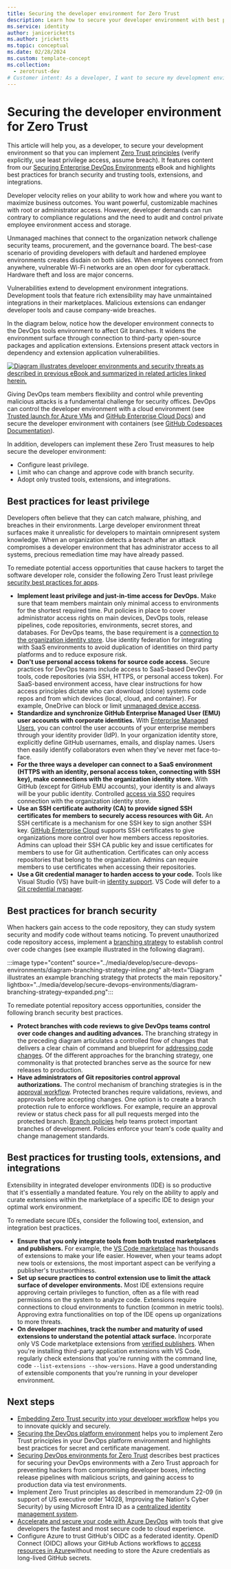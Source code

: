 ```yaml
---
title: Securing the developer environment for Zero Trust
description: Learn how to secure your developer environment with best practices for branch security and trusting tools, extensions, and integrations so that you can implement Zero Trust principles.
ms.service: identity
author: janicericketts
ms.author: jricketts
ms.topic: conceptual
ms.date: 02/28/2024
ms.custom: template-concept
ms.collection:
  - zerotrust-dev
# Customer intent: As a developer, I want to secure my development environment and learn best practices for branch security and trusting tools, extensions, and integrations so that I can implement Zero Trust principles.
---
```

# Securing the developer environment for Zero Trust

This article will help you, as a developer, to secure your development environment so that you can implement [Zero Trust principles](../zero-trust-overview.md) (verify explicitly, use least privilege access, assume breach). It features content from our [Securing Enterprise DevOps Environments](https://aka.ms/SecureDevEnvironmentsEbook) eBook and highlights best practices for branch security and trusting tools, extensions, and integrations.

Developer velocity relies on your ability to work how and where you want to maximize  business outcomes. You want powerful, customizable machines with root or administrator access. However, developer demands can run contrary to compliance regulations and the need to audit and control private employee environment access and storage.

Unmanaged machines that connect to the organization network challenge security teams, procurement, and the governance board. The best-case scenario of providing developers with default and hardened employee environments creates disdain on both sides. When employees connect from anywhere, vulnerable Wi-Fi networks are an open door for cyberattack. Hardware theft and loss are major concerns.

Vulnerabilities extend to development environment integrations. Development tools that feature rich extensibility may have unmaintained integrations in their marketplaces. Malicious extensions can endanger developer tools and cause company-wide breaches.

In the diagram below, notice how the developer environment connects to the DevOps tools environment to affect Git branches. It widens the environment surface through connection to third-party open-source packages and application extensions. Extensions present attack vectors in dependency and extension application vulnerabilities.

   [ ![Diagram illustrates developer environments and security threats as described in previous eBook and summarized in related articles linked herein.](../media/develop/secure-devops-environments/diagram-developer-environment-overview-inline.png)](../media/develop/secure-devops-environments/diagram-developer-environment-overview-expanded.png#lightbox)

Giving DevOps team members flexibility and control while preventing malicious attacks is a fundamental challenge for security offices. DevOps can control the developer environment with a cloud environment (see [Trusted launch for Azure VMs](/azure/virtual-machines/trusted-launch) and [GitHub Enterprise Cloud Docs](https://docs.github.com/enterprise-cloud@latest/admin)) and secure the developer environment with containers (see [GitHub Codespaces Documentation](https://docs.github.com/codespaces)).

In addition, developers can implement these Zero Trust measures to help secure the developer environment:

- Configure least privilege.
- Limit who can change and approve code with branch security.
- Adopt only trusted tools, extensions, and integrations.

## Best practices for least privilege

Developers often believe that they can catch malware, phishing, and breaches in their environments. Large developer environment threat surfaces make it unrealistic for developers to maintain omnipresent system knowledge. When an organization detects a breach after an attack compromises a developer environment that has administrator access to all systems, precious remediation time may have already passed.

To remediate potential access opportunities that cause hackers to target the software developer role, consider the following Zero Trust least privilege [security best practices for apps](https://docs.github.com/developers/github-marketplace/creating-apps-for-github-marketplace/security-best-practices-for-apps).

- **Implement least privilege and just-in-time access for DevOps.** Make sure that team members maintain only minimal access to environments for the shortest required time. Put policies in place to cover administrator access rights on main devices, DevOps tools, release pipelines, code repositories, environments, secret stores, and databases. For DevOps teams, the base requirement is a [connection to the organization identity store](https://docs.github.com/actions/deployment/security-hardening-your-deployments/configuring-openid-connect-in-azure). Use identity federation for integrating with SaaS environments to avoid duplication of identities on third party platforms and to reduce exposure risk.
- **Don't use personal access tokens for source code access.** Secure practices for DevOps teams include access to SaaS-based DevOps tools, code repositories (via SSH, HTTPS, or personal access token). For SaaS-based environment access, have clear instructions for how access principles dictate who can download (clone) systems code repos and from which devices (local, cloud, and container). For example, OneDrive can block or limit [unmanaged device access](/sharepoint/control-access-from-unmanaged-devices).
- **Standardize and synchronize GitHub Enterprise Managed User (EMU) user accounts with corporate identities.** With [Enterprise Managed Users](https://docs.github.com/enterprise-cloud@latest/admin/identity-and-access-management/using-enterprise-managed-users-for-iam/about-enterprise-managed-users), you can control the user accounts of your enterprise members through your identity provider (IdP). In your organization identity store, explicitly define GitHub usernames, emails, and display names. Users then easily identify collaborators even when they've never met face-to-face.
- **For the three ways a developer can connect to a SaaS environment (HTTPS with an identity, personal access token, connecting with SSH key), make connections with the organization identity store.** With GitHub (except for GitHub EMU accounts), your identity is and always will be your public identity. Controlled [access via SSO](https://docs.github.com/rest/overview/other-authentication-methods) requires connection with the organization identity store.
- **Use an SSH certificate authority (CA) to provide signed SSH certificates for members to securely access resources with Git.** An SSH certificate is a mechanism for one SSH key to sign another SSH key. [GitHub Enterprise Cloud](https://docs.github.com/enterprise-cloud@latest/admin) supports SSH certificates to give organizations more control over how members access repositories. Admins can upload their SSH CA public key and issue certificates for members to use for Git authentication. Certificates can only access repositories that belong to the organization. Admins can require members to use certificates when accessing their repositories.
- **Use a Git credential manager to harden access to your code.** Tools like Visual Studio (VS) have built-in [identity support](/visualstudio/subscriptions/use-connected-identities). VS Code will defer to a [Git credential manager](https://docs.github.com/get-started/getting-started-with-git/caching-your-github-credentials-in-git).

## Best practices for branch security

When hackers gain access to the code repository, they can study system security and modify code without teams noticing. To prevent unauthorized code repository access, implement a [branching strategy](/azure/devops/repos/git/branch-policies) to establish control over code changes (see example illustrated in the following diagram).

:::image type="content" source="../media/develop/secure-devops-environments/diagram-branching-strategy-inline.png" alt-text="Diagram illustrates an example branching strategy that protects the main repository." lightbox="../media/develop/secure-devops-environments/diagram-branching-strategy-expanded.png":::

To remediate potential repository access opportunities, consider the following branch security best practices.

- **Protect branches with code reviews to give DevOps teams control over code changes and auditing advances.** The branching strategy in the preceding diagram articulates a controlled flow of changes that delivers a clear chain of command and blueprint for [addressing code changes](https://docs.github.com/organizations/organizing-members-into-teams/managing-code-review-settings-for-your-team). Of the different approaches for the branching strategy, one commonality is that protected branches serve as the source for new releases to production.
- **Have administrators of Git repositories control approval authorizations.** The control mechanism of branching strategies is in the [approval workflow](https://docs.github.com/enterprise-cloud@latest/actions/managing-workflow-runs/approving-workflow-runs-from-public-forks). Protected branches require validations, reviews, and approvals before accepting changes. One option is to create a branch protection rule to enforce workflows. For example, require an approval review or status check pass for all pull requests merged into the protected branch. [Branch policies](https://docs.github.com/rest/deployments/branch-policies) help teams protect important branches of development. Policies enforce your team's code quality and change management standards.

## Best practices for trusting tools, extensions, and integrations

Extensibility in integrated developer environments (IDE) is so productive that it's essentially a mandated feature. You rely on the ability to apply and curate extensions within the marketplace of a specific IDE to design your optimal work environment.

To remediate secure IDEs, consider the following tool, extension, and integration best practices.

- **Ensure that you only integrate tools from both trusted marketplaces and publishers.** For example, the [VS Code marketplace](https://marketplace.visualstudio.com/VSCode) has thousands of extensions to make your life easier. However, when your teams adopt new tools or extensions, the most important aspect can be verifying a publisher's trustworthiness.
- **Set up secure practices to control extension use to limit the attack surface of developer environments.** Most IDE extensions require approving certain privileges to function, often as a file with read permissions on the system to analyze code. Extensions require connections to cloud environments to function (common in metric tools). Approving extra functionalities on top of the IDE opens up organizations to more threats.
- **On developer machines, track the number and maturity of used extensions to understand the potential attack surface.** Incorporate only VS Code marketplace extensions from [verified publishers](https://code.visualstudio.com/api/working-with-extensions/publishing-extension). When you're installing third-party application extensions with VS Code, regularly check extensions that you're running with the command line, code `--list-extensions --show-versions`. Have a good understanding of extensible components that you're running in your developer environment.

## Next steps

- [Embedding Zero Trust security into your developer workflow](embed-zero-trust-dev-workflow.md) helps you to innovate quickly and securely.
- [Securing the DevOps platform environment](secure-devops-platform-environment-zero-trust.md) helps you to implement Zero Trust principles in your DevOps platform environment and highlights best practices for secret and certificate management.
- [Securing DevOps environments for Zero Trust](secure-devops-environments-zero-trust.md) describes best practices for securing your DevOps environments with a Zero Trust approach for preventing hackers from compromising developer boxes, infecting release pipelines with malicious scripts, and gaining access to production data via test environments.
- Implement Zero Trust principles as described in memorandum 22-09 (in support of US executive order 14028, Improving the Nation's Cyber Security) by using Microsoft Entra ID as a [centralized identity management system](/azure/active-directory/standards/memo-22-09-meet-identity-requirements).
- [Accelerate and secure your code with Azure DevOps](/events/resources/build-2022/accelerate-secure-devops) with tools that give developers the fastest and most secure code to cloud experience.
- Configure Azure to trust GitHub's OIDC as a federated identity. OpenID Connect (OIDC) allows your GitHub Actions workflows to [access resources in Azure](https://docs.github.com/actions/deployment/security-hardening-your-deployments/configuring-openid-connect-in-azure)without needing to store the Azure credentials as long-lived GitHub secrets.
